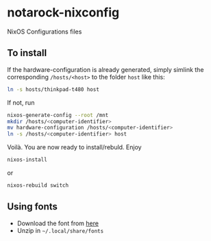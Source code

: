 # notarock-nixconfig
NixOS Configurations files

## To install

If the hardware-configuration is already generated, simply simlink the corresponding `/hosts/<host>` to the folder `host` like this:

``` sh
ln -s hosts/thinkpad-t480 host
```

If not, run 

``` sh
nixos-generate-config --root /mnt
mkdir /hosts/<computer-identifier>
mv hardware-configuration /hosts/<computer-identifier>
ln -s /hosts/<computer-identifier> host
```

Voilà. You are now ready to install/rebuld. Enjoy

``` sh
nixos-install
```

or

``` sh
nixos-rebuild switch
```

## Using fonts

- Download the font from [here](https://input.fontbureau.com/download/)
- Unzip in `~/.local/share/fonts`
